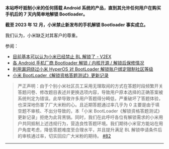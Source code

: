 **本站呼吁抵制小米的任何搭载 Android 系统的产品，直到其允许任何用户在购买手机后的 7 天内简单地解锁 Bootloader。**

**截至 2023 年 12 月，小米禁止新发布的手机解锁 Bootloader 事实成立。**

我们认为，小米缺乏对其客户的尊重。

参阅：

- [目前基本可以认为小米已经禁止 BL 解锁了 - V2EX](https://www.v2ex.com/t/998253)
- [各 Android 手机厂商 Bootloader 解锁 / 内核开源 / 解锁后保修情况](https://github.com/KHwang9883/MobileModels/blob/master/misc/bootloader-kernel-source.md)
- [利用漏洞绕过小米 HyperOS 对 BootLoader 解锁账户绑定限制社区等级](https://github.com/MlgmXyysd/Xiaomi-HyperOS-BootLoader-Bypass)
- [小米 BootLoader《解锁资格答题测试》更新记录](https://github.com/MlgmXyysd/Xiaomi-BootLoader-Questionnaire)

> 严正声明：由于个别小米社区员工采用无理取闹的方式在答题时段频繁开关答题问卷、修改题目表述并更换选项内容，导致用户原本选择的正确答案被系统判定为错误。此举导致许多用户答题得分畸低，严重破坏了答题体验，也深深地伤害了广大米粉的心。且近期答题通过率几乎为 0 主要是由于填空题不审核、不出分导致的，本「小米 BootLoader《解锁资格答题测试》更新记录」拒绝为此背黑锅。同时，我们在此呼吁各位有解锁需求的小米用户共同抵制上述违规行为，营造良性答题环境。我们期待小米官方能站在用户角度考虑，降低答题难度至合理水平，并且提升满足 BL 解锁申请条件后的审核通过率，切实回应广大米粉的期待。 [#82](https://github.com/MlgmXyysd/Xiaomi-BootLoader-Questionnaire/discussions/82)

---
